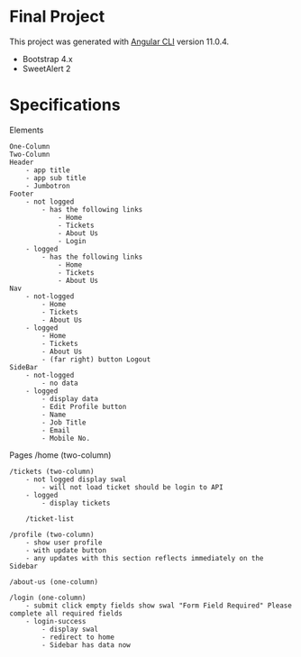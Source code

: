# Final Project

This project was generated with [Angular CLI](https://github.com/angular/angular-cli) version 11.0.4.

* Bootstrap 4.x 
* SweetAlert 2


# Specifications

Elements

    One-Column
    Two-Column
    Header
        - app title
        - app sub title
        - Jumbotron
    Footer
        - not logged
            - has the following links
                - Home
                - Tickets
                - About Us
                - Login
        - logged
            - has the following links
                - Home
                - Tickets
                - About Us
    Nav
        - not-logged
            - Home
            - Tickets
            - About Us
        - logged
            - Home
            - Tickets
            - About Us
            - (far right) button Logout
    SideBar
        - not-logged
            - no data
        - logged
            - display data  
            - Edit Profile button
            - Name
            - Job Title
            - Email      
            - Mobile No.

Pages
    /home (two-column)

    /tickets (two-column)    
        - not logged display swal
            - will not load ticket should be login to API
        - logged
            - display tickets

        /ticket-list
    
    /profile (two-column)
        - show user profile
        - with update button
        - any updates with this section reflects immediately on the Sidebar

    /about-us (one-column)

    /login (one-column)
        - submit click empty fields show swal "Form Field Required" Please complete all required fields
        - login-success
            - display swal
            - redirect to home
            - Sidebar has data now